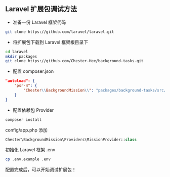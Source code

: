 ## Laravel 扩展包调试方法

- 准备一份 Laravel 框架代码

```bash
git clone https://github.com/laravel/laravel.git
```

- 将扩展包下载到 Laravel 框架根目录下

```bash
cd laravel 
mkdir packages
git clone https://github.com/Chester-Hee/background-tasks.git
```

- 配置 composer.json 

```json
"autoload": {
    "psr-4": {
        "Chester\\BackgroundMission\\": "packages/background-tasks/src/"
    }
}
```

- 配置依赖包 Provider

```bash
composer install 
```

config/app.php 添加

```php
Chester\BackgroundMission\Providers\MissionProvider::class
```

初始化 Laravel 框架 .env

```bash
cp .env.example .env
```

配置完成后，可以开始调试扩展包！